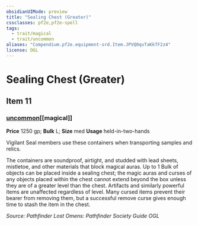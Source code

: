 ```yaml
---
obsidianUIMode: preview
title: "Sealing Chest (Greater)"
cssclasses: pf2e,pf2e-spell
tags:
  - trait/magical
  - trait/uncommon
aliases: "Compendium.pf2e.equipment-srd.Item.JPVQ0qvTaKkTF2z4"
license: OGL
---
```

# Sealing Chest (Greater)
## Item 11
### [uncommon](uncommon "Uncommon Rarity Trait")[[magical]]


**Price** 1250 gp; 
**Bulk** L; **Size** med
**Usage** held-in-two-hands

Vigilant Seal members use these containers when transporting samples and relics.

The containers are soundproof, airtight, and studded with lead sheets, mistletoe, and other materials that block magical auras. Up to 1 Bulk of objects can be placed inside a sealing chest; the magic auras and curses of any objects placed within the chest cannot extend beyond the box unless they are of a greater level than the chest. Artifacts and similarly powerful items are unaffected regardless of level. Many cursed items prevent their bearer from removing them, but a successful remove curse gives enough time to stash the item in the chest.

*Source: Pathfinder Lost Omens: Pathfinder Society Guide*
*OGL*